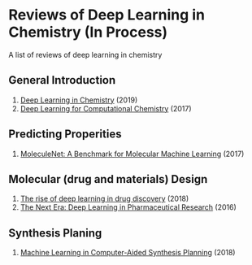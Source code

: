 # Reviews of Deep Learning in Chemistry (In Process)
A list of reviews of deep learning in chemistry
## General Introduction
1. [Deep Learning in Chemistry](https://pubs.acs.org/doi/10.1021/acs.jcim.9b00266) (2019)
2. [Deep Learning for Computational Chemistry](https://onlinelibrary.wiley.com/doi/epdf/10.1002/jcc.24764) (2017)
## Predicting Properities
1. [MoleculeNet: A Benchmark for Molecular Machine Learning](https://arxiv.org/abs/1703.00564) (2017)
## Molecular (drug and materials) Design
1. [The rise of deep learning in drug discovery](https://www.sciencedirect.com/science/article/pii/S1359644617303598) (2018)
2. [The Next Era: Deep Learning in Pharmaceutical Research](https://www.ncbi.nlm.nih.gov/pubmed/27599991) (2016)
## Synthesis Planing
1. [Machine Learning in Computer-Aided Synthesis Planning](https://pubs.acs.org/doi/10.1021/acs.accounts.8b00087) (2018)
